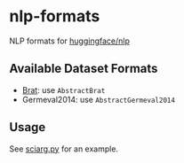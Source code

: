 # nlp-formats
NLP formats for [huggingface/nlp](https://github.com/huggingface/nlp)

## Available Dataset Formats
* [Brat](https://brat.nlplab.org/): use `AbstractBrat`
* Germeval2014: use `AbstractGermeval2014`

## Usage
See [sciarg.py](https://github.com/ArneBinder/nlp/blob/dataset_sciarg/datasets/sciarg/sciarg.py) for an example.
